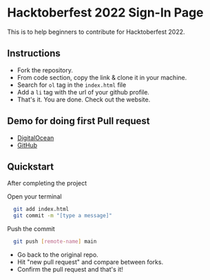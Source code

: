 # Hacktoberfest 2022 Sign-In Page

This is to help beginners to contribute for Hacktoberfest 2022.

## Instructions

- Fork the repository.
- From code section, copy the link & clone it in your machine.
- Search for `ol` tag in the `index.html` file
- Add a `li` tag with the url of your github profile.
- That's it. You are done. Check out the website.

## Demo for doing first Pull request

- <a href="https://youtu.be/nkuYH40cjo4" target='_blank'>DigitalOcean</a>
- <a href="https://docs.github.com/en/desktop/contributing-and-collaborating-using-github-desktop/working-with-your-remote-repository-on-github-or-github-enterprise/creating-an-issue-or-pull-request" target='_blank'>GitHub</a>

## Quickstart

After completing the project

Open your terminal

```bash
  git add index.html
  git commit -m "[type a message]"
```

Push the commit

```bash
  git push [remote-name] main
```

- Go back to the original repo.
- Hit "new pull request" and compare between forks.
- Confirm the pull request and that's it!
